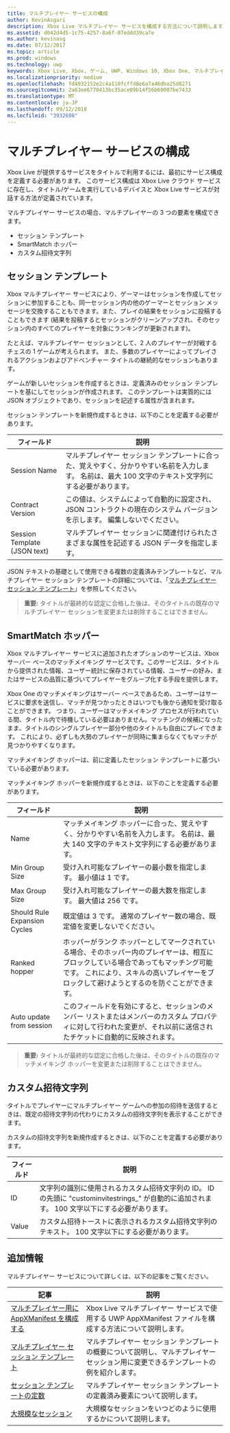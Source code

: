 ```yaml
---
title: マルチプレイヤー サービスの構成
author: KevinAsgari
description: Xbox Live マルチプレイヤー サービスを構成する方法について説明します。
ms.assetid: d042d4d5-1c75-4257-8a6f-07eddd39ca7e
ms.author: kevinasg
ms.date: 07/12/2017
ms.topic: article
ms.prod: windows
ms.technology: uwp
keywords: Xbox Live, Xbox, ゲーム, UWP, Windows 10, Xbox One, マルチプレイヤー, サービスの構成, セッション テンプレート, カスタム招待文字列, SmartMatch ホッパー
ms.localizationpriority: medium
ms.openlocfilehash: fd4032152e2c4a110fcffd8e6a7a46dba25d8271
ms.sourcegitcommit: 2a63ee6770413bc35ace09b14f56b60007be7433
ms.translationtype: MT
ms.contentlocale: ja-JP
ms.lasthandoff: 09/12/2018
ms.locfileid: "3932608"
---
```

# <a name="multiplayer-service-configuration"></a>マルチプレイヤー サービスの構成
Xbox Live が提供するサービスをタイトルで利用するには、最初にサービス構成を定義する必要があります。 このサービス構成は Xbox Live クラウド サービスに存在し、タイトル/ゲームを実行しているデバイスと Xbox Live サービスが対話する方法が定義されています。

マルチプレイヤー サービスの場合、マルチプレイヤーの 3 つの要素を構成できます。
* セッション テンプレート
* SmartMatch ホッパー
* カスタム招待文字列

## <a name="session-templates"></a>セッション テンプレート
Xbox マルチプレイヤー サービスにより、ゲーマーはセッションを作成してセッションに参加することも、同一セッション内の他のゲーマーとセッション メッセージを交換することもできます。また、プレイの結果をセッションに投稿することもできます  (結果を投稿するとセッションがクリーンアップされ、そのセッション内のすべてのプレイヤーを対象にランキングが更新されます)。

たとえば、マルチプレイヤー セッションとして、2 人のプレイヤーが対戦するチェスの 1 ゲームが考えられます。 また、多数のプレイヤーによってプレイされるアクションおよびアドベンチャー タイトルの継続的なセッションもあります。

ゲームが新しいセッションを作成するときは、定義済みのセッション テンプレートを基にしてセッションが作成されます。 このテンプレートは実質的には JSON オブジェクトであり、セッションを記述する属性が含まれます。

セッション テンプレートを新規作成するときは、以下のことを定義する必要があります。

| フィールド | 説明 |
| --- | --- |
| Session Name | マルチプレイヤー セッション テンプレートに合った、覚えやすく、分かりやすい名前を入力します。 名前は、最大 100 文字のテキスト文字列にする必要があります。 |
| Contract Version | この値は、システムによって自動的に設定され、JSON コントラクトの現在のシステム バージョンを示します。 編集しないでください。 |
| Session Template (JSON text) | マルチプレイヤー セッションに関連付けられたさまざまな属性を記述する JSON データを指定します。 |

JSON テキストの基礎として使用できる複数の定義済みテンプレートなど、マルチプレイヤー セッション テンプレートの詳細については、「[マルチプレイヤー セッション テンプレート](session-templates.md)」を参照してください。

> **重要:** タイトルが最終的な認定に合格した後は、そのタイトルの既存のマルチプレイヤー セッションを変更または削除することはできません。

## <a name="smartmatch-hoppers"></a>SmartMatch ホッパー

Xbox マルチプレイヤー サービスに追加されたオプションのサービスは、Xbox サーバー ベースのマッチメイキング サービスです。このサービスは、タイトルから提供された情報、ユーザー統計に保存されている情報、ユーザーの好み、またはサービスの品質に基づいてプレイヤーをグループ化する手段を提供します。

Xbox One のマッチメイキングはサーバー ベースであるため、ユーザーはサービスに要求を送信し、マッチが見つかったときはいつでも後から通知を受け取ることができます。 つまり、ユーザーはマッチメイキング プロセスが行われている間、タイトル内で待機している必要はありません。マッチングの候補になったまま、タイトルのシングルプレイヤー部分や他のタイトルも自由にプレイできます。 これにより、必ずしも大勢のプレイヤーが同時に集まらなくてもマッチが見つかりやすくなります。

マッチメイキング ホッパーは、前に定義したセッション テンプレートに基づいている必要があります。

マッチメイキング ホッパーを新規作成するときは、以下のことを定義する必要があります。

| フィールド | 説明 |
|---|---|
|Name| マッチメイキング ホッパーに合った、覚えやすく、分かりやすい名前を入力します。 名前は、最大 140 文字のテキスト文字列にする必要があります。 |
| Min Group Size | 受け入れ可能なプレイヤーの最小数を指定します。 最小値は 1 です。 |
| Max Group Size | 受け入れ可能なプレイヤーの最大数を指定します。 最大値は 256 です。 |
| Should Rule Expansion Cycles | 既定値は 3 です。 通常のプレイヤー数の場合、既定値を変更しないでください。 |
| Ranked hopper | ホッパーがランク ホッパーとしてマークされている場合、そのホッパー内のプレイヤーは、相互にブロックしている場合であってもマッチング可能です。 これにより、スキルの高いプレイヤーをブロックして避けようとするのを防ぐことができます。 |
| Auto update from session | このフィールドを有効にすると、セッションのメンバー リストまたはメンバーのカスタム プロパティに対して行われた変更が、それ以前に送信されたチケットに自動的に反映されます。 |

> **重要:** タイトルが最終的な認定に合格した後は、そのタイトルの既存のマッチメイキング ホッパーを変更または削除することはできません。

## <a name="custom-invite-strings"></a>カスタム招待文字列
タイトルでプレイヤーにマルチプレイヤー ゲームへの参加の招待を送信するときは、既定の招待文字列の代わりにカスタムの招待文字列を表示することができます。

カスタムの招待文字列を新規作成するときは、以下のことを定義する必要があります。

| フィールド | 説明 |
|---|---|
| ID | 文字列の識別に使用されるカスタム招待文字列の ID。 ID の先頭に "custominvitestrings_" が自動的に追加されます。 100 文字以下にする必要があります。 |
| Value | カスタム招待トーストに表示されるカスタム招待文字列のテキスト。 100 文字以下にする必要があります。 |

## <a name="additional-information"></a>追加情報

マルチプレイヤー サービスについて詳しくは、以下の記事をご覧ください。

**記事** | **説明**
--- | ---
[マルチプレイヤー用に AppXManifest を構成する](configure-your-appxmanifest-for-multiplayer.md) | Xbox Live マルチプレイヤー サービスで使用する UWP AppXManifest ファイルを構成する方法について説明します。
[マルチプレイヤー セッション テンプレート](session-templates.md) | マルチプレイヤー セッション テンプレートの概要について説明し、マルチプレイヤー セッション用に変更できるテンプレートの例を紹介します。
[セッション テンプレートの定数](session-template-constants.md) | マルチプレイヤー セッション テンプレートの定義済み要素について説明します。
[大規模なセッション](large-sessions.md) | 大規模なセッションをいつどのように使用するかについて説明します。
